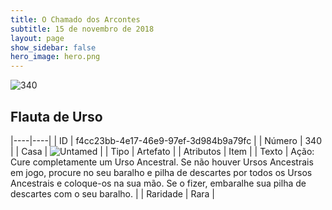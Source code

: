 ```yaml
---
title: O Chamado dos Arcontes
subtitle: 15 de novembro de 2018
layout: page
show_sidebar: false
hero_image: hero.png
---
```


![340](https://cdn.keyforgegame.com/media/card_front/pt/341_340_94548CJ4JMP9_pt.png)

## Flauta de Urso

|----|----|
| ID | f4cc23bb-4e17-46e9-97ef-3d984b9a79fc |
| Número | 340 |
| Casa | ![Untamed](https://archonarcana.com/images/thumb/b/bd/Untamed.png/22px-Untamed.png "Indomados") |
| Tipo | Artefato |
| Atributos | Item |
| Texto | Ação: Cure completamente um Urso Ancestral. Se não houver Ursos Ancestrais em jogo, procure no seu baralho e pilha de descartes por todos os Ursos Ancestrais e coloque-os na sua mão. Se o fizer, embaralhe sua pilha de descartes com o seu baralho. |
| Raridade | Rara |
